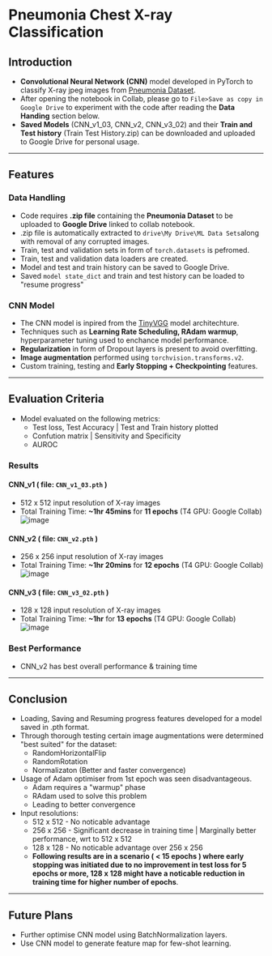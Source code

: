 # Pneumonia Chest X-ray Classification

## Introduction
* **Convolutional Neural Network (CNN)** model developed in PyTorch to classify X-ray jpeg images from [Pneumonia Dataset](https://www.kaggle.com/datasets/paultimothymooney/chest-xray-pneumonia).
* After opening the notebook in Collab, please go to `File>Save as copy in Google Drive` to experiment with the code after reading the **Data Handing** section below.
* **Saved Models** (CNN_v1_03, CNN_v2, CNN_v3_02) and their **Train and Test history** (Train Test History.zip) can be downloaded and uploaded to Google Drive for personal usage.

---

## Features
### Data Handling 
* Code requires **.zip file** containing the **Pneumonia Dataset** to be uploaded to **Google Drive** linked to collab notebook.
* .zip file is automatically extracted to `drive\My Drive\ML Data Sets`along with removal of any corrupted images.
* Train, test and validation sets in form of `torch.datasets` is pefromed.
* Train, test and validation data loaders are created.
* Model and test and train history can be saved to Google Drive. 
* Saved `model state_dict` and train and test history can be loaded to "resume progress"

### CNN Model
* The CNN model is inpired from the [TinyVGG]("https://poloclub.github.io/cnn-explainer/") model architechture.
* Techniques such as **Learning Rate Scheduling, RAdam warmup**, hyperparameter tuning used to enchance model performance.
* **Regularization** in form of Dropout layers is present to avoid overfitting.
* **Image augmentation** performed using `torchvision.transforms.v2`.
* Custom training, testing and **Early Stopping + Checkpointing** features.

---

## Evaluation Criteria
* Model evaluated on the following metrics:
  * Test loss, Test Accuracy | Test and Train history plotted
  * Confution matrix | Sensitivity and Specificity
  * AUROC

### Results
#### CNN_v1 ( file: `CNN_v1_03.pth` )
* 512 x 512 input resolution of X-ray images
* Total Training Time: **~1hr 45mins** for **11 epochs** (T4 GPU: Google Collab)
  ![image](https://github.com/nirvan840/Pneumonia-Chest-X-ray-Classification/assets/56934010/6b11bec0-262e-43d3-b276-50ff5861fe70)

#### CNN_v2 ( file: `CNN_v2.pth` )
* 256 x 256 input resolution of X-ray images
* Total Training Time: **~1hr 20mins** for **12 epochs** (T4 GPU: Google Collab)
  ![image](https://github.com/nirvan840/Pneumonia-Chest-X-ray-Classification/assets/56934010/05d51093-92fe-49b4-97c2-af49a2f27c9e)

#### CNN_v3 ( file: `CNN_v3_02.pth` )
* 128 x 128 input resolution of X-ray images
* Total Training Time: **~1hr** for **13 epochs** (T4 GPU: Google Collab)
  ![image](https://github.com/nirvan840/Pneumonia-Chest-X-ray-Classification/assets/56934010/e5ff1b7f-0715-4d75-bfba-e84fb06c3003)

### Best Performance
* CNN_v2 has best overall performance & training time 

---

## Conclusion
* Loading, Saving and Resuming progress features developed for a model saved in .pth format.
* Through thorough testing certain image augmentations were determined "best suited" for the dataset:
  * RandomHorizontalFlip
  * RandomRotation
  * Normalizaton (Better and faster convergence)
* Usage of Adam optimiser from 1st epoch was seen disadvantageous.
  * Adam requires a "warmup" phase
  * RAdam used to solve this problem
  * Leading to better convergence
* Input resolutions:
  * 512 x 512 - No noticable advantage
  * 256 x 256 - Significant decrease in training time | Marginally better performance, wrt to 512 x 512
  * 128 x 128 - No noticable advantage over 256 x 256
  * **Following results are in a scenario ( < 15 epochs ) where early stopping was initiated due to no improvement in test loss for 5 epochs or more, 128 x 128 might have a noticable reduction in training time for higher number of epochs**.

---

## Future Plans
* Further optimise CNN model using BatchNormalization layers.
* Use CNN model to generate feature map for few-shot learning. 

